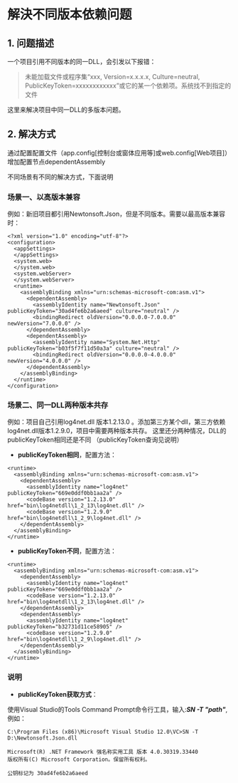 # 解決不同版本依赖问题

## 1. 问题描述
一个项目引用不同版本的同一DLL，会引发以下报错：
> 未能加载文件或程序集“xxx, Version=x.x.x.x, Culture=neutral, PublicKeyToken=xxxxxxxxxxxx”或它的某一个依赖项。系统找不到指定的文件 

这里来解决项目中同一DLL的多版本问题。

## 2. 解决方式
通过配置配置文件（app.config[控制台或窗体应用等]或web.config[Web项目]）增加配置节点dependentAssembly

不同场景有不同的解决方式，下面说明
### 	场景一、以高版本兼容
例如：新旧项目都引用Newtonsoft.Json，但是不同版本。需要以最高版本兼容时：

```
<?xml version="1.0" encoding="utf-8"?>
<configuration>
  <appSettings>
  </appSettings>
  <system.web>
  </system.web>
  <system.webServer>
  </system.webServer>
  <runtime>
    <assemblyBinding xmlns="urn:schemas-microsoft-com:asm.v1">
      <dependentAssembly>
        <assemblyIdentity name="Newtonsoft.Json" publicKeyToken="30ad4fe6b2a6aeed" culture="neutral" />
        <bindingRedirect oldVersion="0.0.0.0-7.0.0.0" newVersion="7.0.0.0" />
      </dependentAssembly>
      <dependentAssembly>
        <assemblyIdentity name="System.Net.Http" publicKeyToken="b03f5f7f11d50a3a" culture="neutral" />
        <bindingRedirect oldVersion="0.0.0.0-4.0.0.0" newVersion="4.0.0.0" />
      </dependentAssembly>
    </assemblyBinding>
  </runtime>
</configuration>
```



### 	场景二、同一DLL两种版本共存
例如：项目自己引用log4net.dll 版本1.2.13.0 。添加第三方某个dll，第三方依赖log4net.dll版本1.2.9.0，项目中需要两种版本共存。
这里还分两种情况，DLL的publicKeyToken相同还是不同 （publicKeyToken查询见说明）

- **publicKeyToken相同**，配置方法：

```
<runtime>
  <assemblyBinding xmlns="urn:schemas-microsoft-com:asm.v1">
    <dependentAssembly>
      <assemblyIdentity name="log4net" publicKeyToken="669e0ddf0bb1aa2a" />
      <codeBase version="1.2.13.0" href="bin\log4netdll\1_2_13\log4net.dll" />
      <codeBase version="1.2.9.0" href="bin\log4netdll\1_2_9\log4net.dll" />
    </dependentAssembly>
  </assemblyBinding>
</runtime>
```

- **publicKeyToken不同**，配置方法：

```
<runtime>
  <assemblyBinding xmlns="urn:schemas-microsoft-com:asm.v1">
    <dependentAssembly>
      <assemblyIdentity name="log4net" publicKeyToken="669e0ddf0bb1aa2a" />
      <codeBase version="1.2.13.0" href="bin\log4netdll\1_2_13\log4net.dll" />
    </dependentAssembly>
    <dependentAssembly>
      <assemblyIdentity name="log4net" publicKeyToken="b32731d11ce58905" />
      <codeBase version="1.2.9.0" href="bin\log4netdll\1_2_9\log4net.dll" />
    </dependentAssembly>
  </assemblyBinding>
</runtime>
```

###	 说明
- **publicKeyToken获取方式**：

使用Visual Studio的Tools Command Prompt命令行工具，输入:***SN -T "path"***,例如：

```
C:\Program Files (x86)\Microsoft Visual Studio 12.0\VC>SN -T D:\Newtonsoft.Json.dll

Microsoft(R) .NET Framework 强名称实用工具 版本 4.0.30319.33440
版权所有(C) Microsoft Corporation。保留所有权利。

公钥标记为 30ad4fe6b2a6aeed
```

